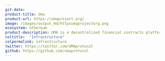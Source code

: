 ```yaml
---
git-date: 
product-title: Uma
product-url: https://umaproject.org/
image: /images/output_md/httpsumaprojectorg.png
ecosystem: ethereum
product-description: UMA is a decentralized financial contracts platform built to enable Universal Market Access.
coltitle:  "Infrastructure"
colpermalink: infrastructure
twitter: https://twitter.com/UMAprotocol
github: https://github.com/umaprotocol
---
```

